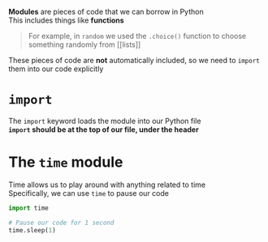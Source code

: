 **Modules** are pieces of code that we can borrow in Python  
This includes things like **functions**  

> For example, in `random` we used the `.choice()` function
> to choose something randomly from [[lists]]

These pieces of code are **not** automatically included,
so we need to `import` them into our code explicitly

# `import`
The `import` keyword loads the module into our Python file  
**`import` should be at the top of our file, under the header**

# The `time` module
Time allows us to play around with anything related to time  
Specifically, we can use `time` to pause our code

```python
import time

# Pause our code for 1 second
time.sleep(1)
```